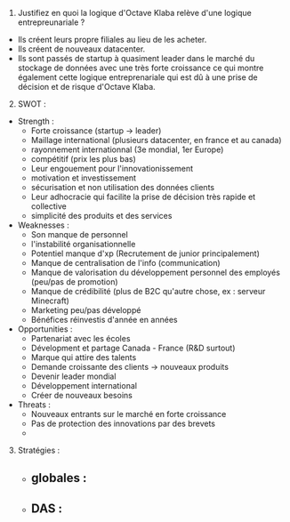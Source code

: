 1. Justifiez en quoi la logique d'Octave Klaba relève d'une logique entrepreunariale ?
- Ils créent leurs propre filiales au lieu de les acheter.
- Ils créent de nouveaux datacenter.
- Ils sont passés de startup à quasiment leader dans le marché du stockage de données avec une très forte croissance ce qui montre également cette logique entreprenariale qui est dû à une prise de décision et de risque d'Octave Klaba.

2. SWOT :
- Strength :
	- Forte croissance (startup -> leader)
	- Maillage international (plusieurs datacenter, en france et au canada)
	- rayonnement internationnal (3e mondial, 1er Europe)
	- compétitif (prix les plus bas)
	- Leur engouement pour l'innovationissement
	- motivation et investissement
	- sécurisation et non utilisation des données clients
	- Leur adhocracie qui facilite la prise de décision très rapide et collective
	- simplicité des produits et des services
- Weaknesses :
	- Son manque de personnel
	- l'instabilité organisationnelle
	- Potentiel manque d'xp (Recrutement de junior principalement)
	- Manque de centralisation de l'info (communication)
	- Manque de valorisation du développement personnel des employés (peu/pas de promotion)
	- Manque de crédibilité (plus de B2C qu'autre chose, ex : serveur Minecraft)
	- Marketing peu/pas développé
	- Bénéfices réinvestis d'année en années
- Opportunities :
	- Partenariat avec les écoles
	- Dévelopment et partage Canada - France (R&D surtout)
	- Marque qui attire des talents
	- Demande croissante des clients -> nouveaux produits
	- Devenir leader mondial
	- Développement international
	- Créer de nouveaux besoins
- Threats :
	- Nouveaux entrants sur le marché en forte croissance
	- Pas de protection des innovations par des brevets
	- 
3. Stratégies :
	- globales :
		- 
	- DAS :
		- 